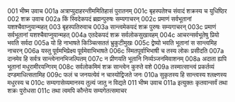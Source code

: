 001  भीष्म उवाच
001a अत्राप्युदाहरन्तीममितिहासं पुरातनम्
001c बृहस्पतेश्च संवादं शक्रस्य च युधिष्ठिर
002  शक्र उवाच
002a किं स्विदेकपदं ब्रह्मन्पुरुषः सम्यगाचरन्
002c प्रमाणं सर्वभूतानां यशश्चैवाप्नुयान्महत्
003  बृहस्पतिरुवाच
003a सान्त्वमेकपदं शक्र पुरुषः सम्यगाचरन्
003c प्रमाणं सर्वभूतानां यशश्चैवाप्नुयान्महत्
004a एतदेकपदं शक्र सर्वलोकसुखावहम्
004c आचरन्सर्वभूतेषु प्रियो भवति सर्वदा
005a यो हि नाभाषते किञ्चित्सततं भ्रुकुटीमुखः
005c द्वेष्यो भवति भूतानां स सान्त्वमिह नाचरन्
006a यस्तु पूर्वमभिप्रेक्ष्य पूर्वमेवाभिभाषते
006c स्मितपूर्वाभिभाषी च तस्य लोकः प्रसीदति
007a दानमेव हि सर्वत्र सान्त्वेनानभिजल्पितम्
007c न प्रीणयति भूतानि निर्व्यञ्जनमिवाशनम्
008a अदाता ह्यपि भूतानां मधुरामीरयन्गिरम्
008c सर्वलोकमिमं शक्र सान्त्वेन कुरुते वशे
009a तस्मात्सान्त्वं प्रकर्तव्यं दण्डमाधित्सतामिह
009c फलं च जनयत्येवं न चास्योद्विजते जनः
010a सुकृतस्य हि सान्त्वस्य श्लक्ष्णस्य मधुरस्य च
010c सम्यगासेव्यमानस्य तुल्यं जातु न विद्यते
011  भीष्म उवाच
011a इत्युक्तः कृतवान्सर्वं तथा शक्रः पुरोधसा
011c तथा त्वमपि कौन्तेय सम्यगेतत्समाचर

